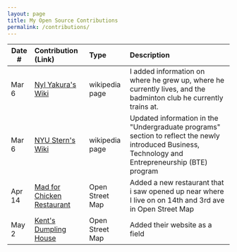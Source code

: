 ```yaml
---
layout: page
title: My Open Source Contributions
permalink: /contributions/
---
```


<!--
Type of the contribution should be "Wikipedia edit", "OpenStreet Map feature", "Documentation", "Course website", "Blog",
"Browser Add-on", etc.

The description should include a brief summary of what you did.

The link should bring us to a public page that shows your contribution. 

Replace the first row with your own contribution. 

-->





| Date #       | Contribution (Link)  | Type  | Description |
|---|:---|:---|:---|
| Mar 6   | [Nyl Yakura's Wiki](https://en.wikipedia.org/wiki/Nyl_Yakura)  | wikipedia page   |   I added information on where he grew up, where he currently lives, and the badminton club he currently trains at.    |
|  Mar 6   |  [NYU Stern's Wiki](https://en.wikipedia.org/wiki/New_York_University_Stern_School_of_Business#Undergraduate_programs)   |  wikipedia page   |  Updated information in the "Undergraduate programs" section to reflect the newly introduced Business, Technology and Entrepreneurship (BTE) program   |
|  Apr 14  |  [Mad for Chicken Restaurant](https://www.openstreetmap.org/edit#map=21/40.73260/-73.98591)   |   Open Street Map  |   Added a new restaurant that i saw opened up near where I live on on 14th and 3rd ave in Open Street Map   |
| May 2 | [Kent's Dumpling House](https://www.openstreetmap.org/edit#map=20/40.73291/-73.98659) |  Open Street Map  | Added their website as a field  |
